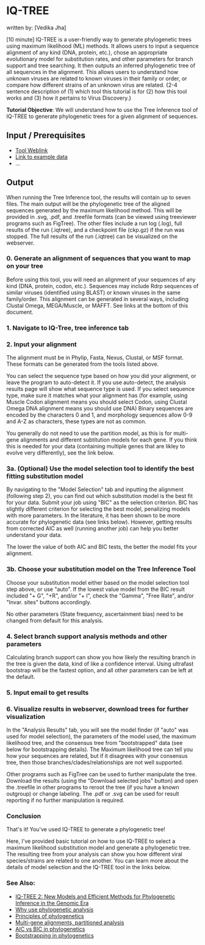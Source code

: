 # IQ-TREE
written by: [Vedika Jha]

[10 minute] IQ-TREE is a user-friendly way to generate phylogenetic trees using maximum likelihood (ML) methods. It allows users to input a sequence alignment of any kind (DNA, protein, etc.), chose an appropriate evolutionary model for substitution rates, and other parameters for branch support and tree searching. It then outputs an inferred phylogenetic tree of all sequences in the alignment. This allows users to understand how unknown viruses are related to known viruses in their family or order, or compare how different strains of an unknown virus are related.
{2-4 sentence description of (1) which tool this tutorial is for (2) how this tool works and (3) how it pertains to Virus Discovery.}

**Tutorial Objective**: We will understand how to use the Tree Inference tool of IQ-TREE to generate phylogenetic trees for a given alignment of sequences.

## Input / Prerequisites
- [Tool Weblink](http://iqtree.cibiv.univie.ac.at/)
- [Link to example data](http://www.cibiv.at/~jana/example.phy)
- ...

## Output

When running the Tree Inference tool, the results will contain up to seven files. The main output will be the phylogenetic tree of the aligned sequences generated by the maximum likelihood method. This will be provided in .svg, .pdf, and .treefile formats (can be viewed using treeviewer programs such as FigTree). The other files include a run log (.log), full results of the run (.iqtree), and a checkpoint file (ckp.gz) if the run was stopped. The full results of the run (.iqtree) can be visualized on the webserver. 

### 0. Generate an alignment of sequences that you want to map on your tree

Before using this tool, you will need an alignment of your sequences of any kind (DNA, protein, codon, etc.). Sequences may include Rdrp sequences of similar viruses (identified using BLAST) or known viruses in the same family/order. This alignment can be generated in several ways, including Clustal Omega, MEGA/Muscle, or MAFFT. See links at the bottom of this document.

### 1. Navigate to IQ-Tree, tree inference tab

### 2. Input your alignment
The alignment must be in Phylip, Fasta, Nexus, Clustal, or MSF format. These formats can be generated from the tools listed above.

You can select the sequence type based on how you did your alignment, or leave the program to auto-detect it. If you use auto-detect, the analysis results page will show what sequence type is used. If you select sequence type, make sure it matches what your alignment has (for example, using Muscle Codon alignment means you should select Codon, using Clustal Omega DNA alignment means you should use DNA) Binary sequences are encoded by the characters 0 and 1, and morphology sequences allow 0-9 and A-Z as characters, these types are not as common.

You generally do not need to use the partition model, as this is for multi-gene alignments and different subtitution models for each gene. If you think this is needed for your data (containing multiple genes that are likley to evolve very differently), see the link below.

### 3a. (Optional) Use the model selection tool to identify the best fitting substitution model

By navigating to the "Model Selection" tab and inputting the alignment (following step 2), you can find out which substitution model is the best fit for your data. Submit your job using "BIC" as the selection criterion. BIC has slightly different criterion for selecting the best model, penalizing models with more parameters. In the literature, it has been shown to be more accurate for phylogenetic data (see links below). However, getting results from corrected AIC as well (running another job) can help you better understand your data.

The lower the value of both AIC and BIC tests, the better the model fits your alignment.

### 3b. Choose your substitution model on the Tree Inference Tool

Choose your substitution model either based on the model selection tool step above, or use "auto". If the lowest value model from the BIC result included "+ G", "+R", and/or "+ I", check the "Gamma", "Free Rate", and/or "Invar. sites" buttons accordingly.

No other parameters (State frequency, ascertainment bias) need to be changed from default for this analysis.

### 4. Select branch support analysis methods and other parameters

Calculating branch support can show you how likely the resulting branch in the tree is given the data, kind of like a confidence interval. Using ultrafast bootstrap will be the fastest option, and all other parameters can be left at the default.

### 5. Input email to get results

### 6. Visualize results in webserver, download trees for further visualization

In the "Analysis Results" tab, you will see the model finder (if "auto" was used for model selection), the parameters of the model used, the maximum likelihood tree, and the consensus tree from "bootstrapped" data (see below for bootstrapping details). The Maximum likelihood tree can tell you how your sequences are related, but if it disagrees with your consensus tree, then those branches/clades/relationships are not well supported.

Other programs such as FigTree can be used to further manipulate the tree. Download the results (using the "Download selected jobs" button) and open the .treefile in other programs to reroot the tree (if you have a known outgroup) or change labeling. The .pdf or .svg can be used for result reporting if no further manipulation is required.

### Conclusion

That's it! You've used IQ-TREE to generate a phylogenetic tree!

Here, I've provided basic tutorial on how to use IQ-TREE to select a maximum likelihood substitution model and generate a phylogenetic tree. The resulting tree from your analysis can show you how different viral species/strains are related to one another. You can learn more about the details of model selection and the IQ-TREE tool in the links below. 

### See Also:

- [IQ-TREE 2: New Models and Efficient Methods for Phylogenetic Inference in the Genomic Era](https://academic.oup.com/mbe/article/37/5/1530/5721363?login=true)
- [Why use phylogenetic analysis](https://bmcecolevol.biomedcentral.com/articles/10.1186/1471-2148-13-161)
- [Principles of phylogenetics](https://www.nature.com/articles/nrg3186)
- [Multi-gene alignments, partitioned analysis](http://www.iqtree.org/doc/Advanced-Tutorial#partitioned-analysis-for-multi-gene-alignments)
- [AIC vs BIC in phylogenetics](https://academic.oup.com/mbe/article/37/2/549/5613171)
- [Bootstrapping in phylogenetics](https://www.jstor.org/stable/3182855?seq=1)
